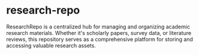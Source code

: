# research-repo
ResearchRepo is a centralized hub for managing and organizing academic research materials. Whether it's scholarly papers, survey data, or literature reviews, this repository serves as a comprehensive platform for storing and accessing valuable research assets.
